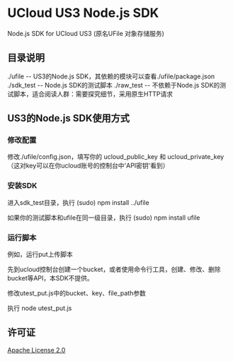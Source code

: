 # UCloud US3 Node.js SDK

Node.js SDK for UCloud US3 (原名UFile 对象存储服务)

## 目录说明
./ufile     -- US3的Node.js SDK，其依赖的模块可以查看./ufile/package.json
./sdk_test  -- Node.js SDK的测试脚本
./raw_test  -- 不依赖于Node.js SDK的测试脚本，适合阅读人群：需要探究细节，采用原生HTTP请求


## US3的Node.js SDK使用方式

### 修改配置    

修改./ufile/config.json，填写你的 ucloud_public_key 和 ucloud_private_key （这对key可以在你ucloud账号的控制台中'API密钥'看到）

### 安装SDK
进入sdk_test目录，执行
(sudo) npm install ../ufile  

如果你的测试脚本和ufile在同一级目录，执行
(sudo) npm install ufile

### 运行脚本
例如，运行put上传脚本      

先到ucloud控制台创建一个bucket，或者使用命令行工具，创建、修改、删除bucket等API，本SDK不提供。      

修改utest_put.js中的bucket、key、file_path参数      

执行 node utest_put.js       
     
## 许可证
[Apache License 2.0](https://www.apache.org/licenses/LICENSE-2.0.html)
